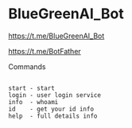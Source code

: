 # BlueGreenAI_Bot







https://t.me/BlueGreenAI_Bot



https://t.me/BotFather



Commands
```

start - start
login - user login service
info  - whoami
id    - get your id info
help  - full details info

```

